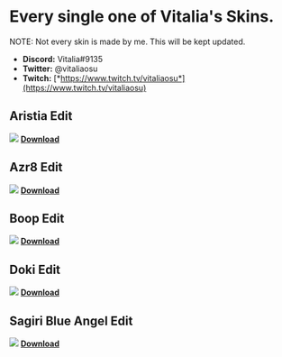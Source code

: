 # **Every single one of Vitalia's Skins.**
NOTE: Not every skin is made by me.
This will be kept updated.

- **Discord:** Vitalia#9135
- **Twitter:** @vitaliaosu
- **Twitch:** [*https://www.twitch.tv/vitaliaosu*](https://www.twitch.tv/vitaliaosu)


## Aristia Edit
![](https://audaciadesign.s-ul.eu/1XS2Ht3l)
[**Download**](https://drive.google.com/file/d/1fMzmVstw1k8szlVTZwrI9W0H-Y2dj5Me/view?usp=drivesdk)

## Azr8 Edit
![](https://audaciadesign.s-ul.eu/WPJqrBmu)
[**Download**](https://drive.google.com/file/d/1D-IudQGx3xGcc7dhKQrnzSRQBh2mXVYA/view?usp=drivesdk)

## Boop Edit
![](https://audaciadesign.s-ul.eu/DVUgAbHo)
[**Download**](https://drive.google.com/file/d/1bQbEllLWRBqE8KmWWQ-OQcjpk8I1HbqK/view?usp=drivesdk)

## Doki Edit
![](https://audaciadesign.s-ul.eu/iCZppN3g)
[**Download**](https://drive.google.com/file/d/1bQbEllLWRBqE8KmWWQ-OQcjpk8I1HbqK/view?usp=drivesdk)

## Sagiri Blue Angel Edit
![](https://audaciadesign.s-ul.eu/fsz7zIIB)
[**Download**](https://drive.google.com/file/d/1G3w_YgUc7BvdmiUGzQ9lkqu_upo4qTkI/view?usp=drivesdk)
